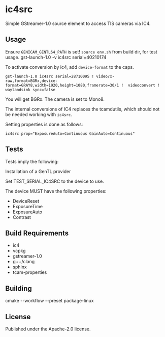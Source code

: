 # ic4src

Simple GStreamer-1.0 source element to access TIS cameras via IC4.

## Usage

Ensure `GENICAM_GENTL64_PATH` is set!
`source env.sh` from build dir, for test usage.
gst-launch-1.0 -v ic4src serial=40210174

To activate conversion by ic4, add `device-format` to the caps.

```
gst-launch-1.0 ic4src serial=28710095 ! video/x-raw,format=BGRx,device-format=GRAY8,width=1920,height=1080,framerate=30/1 !  videoconvert ! waylandsink sync=false 
```

You will get BGRx. The camera is set to Mono8. 

The internal conversions of IC4 replaces the tcamdutils, which should not be needed working with `ic4src`.

Setting properties is done as follows:

```
ic4src prop="ExposureAuto=Continuous GainAuto=Continuous"
```

## Tests

Tests imply the following:

Installation of a GenTL provider

Set TEST_SERIAL_IC4SRC to the device to use.

The device MUST have the following properties:

- DeviceReset
- ExposureTime
- ExposureAuto
- Contrast

## Build Requirements

- ic4
- vcpkg
- gstreamer-1.0
- g++/clang
- sphinx
- tcam-properties

## Building

cmake --workflow --preset package-linux

## License

Published under the Apache-2.0 license.
